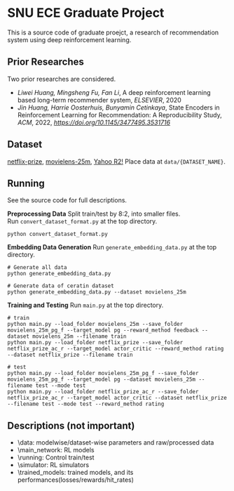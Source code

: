 # SNU ECE Graduate Project

This is a source code of graduate proejct, a research of recommendation system using deep reinforcement learning.


## Prior Researches
Two prior researches are considered.
- _Liwei Huang, Mingsheng Fu, Fan Li_, A deep reinforcement learning based long-term recommender system, _ELSEVIER_, 2020
- _Jin Huang, Harrie Oosterhuis, Bunyamin Cetinkaya_, State Encoders in Reinforcement Learning for Recommendation: A Reproducibility Study, _ACM_, 2022, _https://doi.org/10.1145/3477495.3531716_


## Dataset
[netflix-prize](https://www.kaggle.com/datasets/netflix-inc/netflix-prize-data?resource=download), [movielens-25m](https://grouplens.org/datasets/movielens/25m/), [Yahoo R2!](https://webscope.sandbox.yahoo.com/catalog.php?datatype=i&did=67)
Place data at `data/{DATASET_NAME}`.


## Running
See the source code for full descriptions.

__Preprocessing Data__
Split train/test by 8:2, into smaller files.  
Run `convert_dataset_format.py` at the top directory.
```
python convert_dataset_format.py
```


__Embedding Data Generation__
Run `generate_embedding_data.py` at the top directory.  
```
# Generate all data
python generate_embedding_data.py

# Generate data of ceratin dataset
python generate_embedding_data.py --dataset movielens_25m 
```


__Training and Testing__
Run `main.py` at the top directory.  
```
# train
python main.py --load_folder movielens_25m --save_folder movielens_25m_pg_f --target_model pg --reward_method feedback --dataset movielens_25m --filename train
python main.py --load_folder netflix_prize --save_folder netflix_prize_ac_r --target_model actor_critic --reward_method rating --dataset netflix_prize --filename train

# test
python main.py --load_folder movielens_25m_pg_f --save_folder movielens_25m_pg_f --target_model pg --dataset movielens_25m --filename test --mode test
python main.py --load_folder netflix_prize_ac_r --save_folder netflix_prize_ac_r --target_model actor_critic --dataset netflix_prize --filename test --mode test --reward_method rating
```


## Descriptions (not important)
- \data: modelwise/dataset-wise parameters and raw/processed data  
- \main_network: RL models  
- \running: Control train/test  
- \simulator: RL simulators  
- \trained_models: trained models, and its performances(losses/rewards/hit_rates)  
